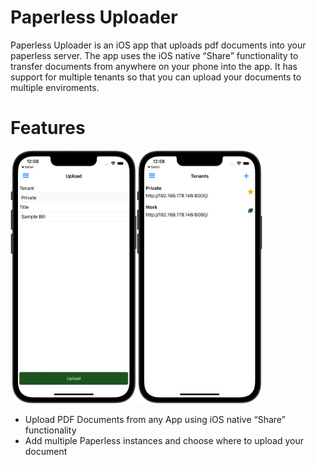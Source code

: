 # Paperless Uploader
Paperless Uploader is an iOS app that uploads pdf documents into your paperless server. The app uses the iOS native “Share” functionality to transfer documents from anywhere on your phone into the app. It has support for multiple tenants so that you can upload your documents to multiple enviroments.

# Features
<img style="float: left" src="https://raw.githubusercontent.com/DennisTheD/paperless_uploader/master/Screenshots/screenshot_upload_ok.png" width="40%" alt="Upload screenshot">

<img src="https://raw.githubusercontent.com/DennisTheD/paperless_uploader/master/Screenshots/screenshot_tenants_ok.png" width="40%" alt="Tenant list screenshot">

* Upload PDF Documents from any App using iOS native “Share” functionality 
* Add multiple Paperless instances and choose where to upload your document